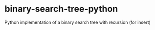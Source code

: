 # binary-search-tree-python
Python implementation of a binary search tree with recursion (for insert)
